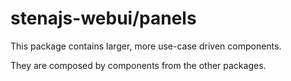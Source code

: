 # stenajs-webui/panels

This package contains larger, more use-case driven components.

They are composed by components from the other packages.
